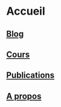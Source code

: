 # Accueil

## [Blog]("./blog./index.html")

## [Cours]("./cours/index.html")

## [Publications]("./publications/index.html")

## [A propos]("./a_propos/index.html")

